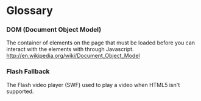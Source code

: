 Glossary
========

### DOM (Document Object Model)
The container of elements on the page that must be loaded before you can interact with the elements with through Javascript.
http://en.wikipedia.org/wiki/Document_Object_Model

### Flash Fallback
The Flash video player (SWF) used to play a video when HTML5 isn't supported.